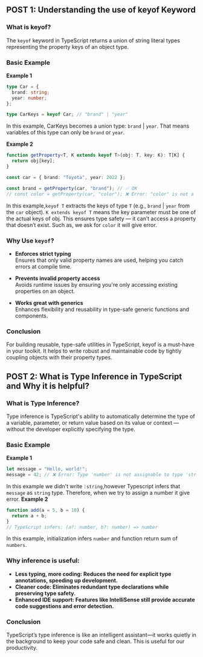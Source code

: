## POST 1: Understanding the use of keyof Keyword

### What is keyof?

The `keyof` keyword in TypeScript returns a union of string literal types representing the property keys of an object type.

### Basic Example
**Example 1**

```ts
type Car = {
  brand: string;
  year: number;
};

type CarKeys = keyof Car; // "brand" | "year"
```
In this example, CarKeys becomes a union type: `brand` | `year`. That means variables of this type can only be `brand` or `year`.

**Example 2**
```ts
function getProperty<T, K extends keyof T>(obj: T, key: K): T[K] {
  return obj[key];
}

const car = { brand: "Toyota", year: 2022 };

const brand = getProperty(car, "brand"); // ✅ OK
// const color = getProperty(car, "color"); ❌ Error: "color" is not a key of car

```
In this example,`keyof T` extracts the keys of type `T` (e.g., `brand` | `year` from the `car` object). 
``K extends keyof T`` means the key parameter must be one of the actual keys of obj.
This ensures type safety — it can’t access a property that doesn’t exist. Such as, we ask for `color` it will give error.

### Why Use `keyof`?

- **Enforces strict typing**  
  Ensures that only valid property names are used, helping you catch errors at compile time.

- **Prevents invalid property access**  
  Avoids runtime issues by ensuring you're only accessing existing properties on an object.

- **Works great with generics**  
  Enhances flexibility and reusability in type-safe generic functions and components.
### Conclusion
For building reusable, type-safe utilities in TypeScript, keyof is a must-have in your toolkit. It helps to write robust and maintainable code by tightly coupling objects with their property types.
##

## POST 2: What is Type Inference in TypeScript and Why it is helpful?
### What is Type Inference?
Type inference is TypeScript's ability to automatically determine the type of a variable, parameter, or return value based on its value or context — without the developer explicitly specifying the type.

### Basic Example
**Example 1**
```ts
let message = "Hello, world!";
message = 42; // ❌ Error: Type 'number' is not assignable to type 'string'
```
In this example we didn't write `:string`,however Typescript infers that `message` as `string` type. 
Therefore, when we try to assign a number it give error.
**Example 2**
```ts
function add(a = 5, b = 10) {
  return a + b;
}
// TypeScript infers: (a?: number, b?: number) => number

```
In this example, initialization infers `number` and function return sum of `numbers`.

### Why inference is useful:
- **Less typing, more coding: Reduces the need for explicit type annotations, speeding up development.**
- **Cleaner code: Eliminates redundant type declarations while preserving type safety.**
- **Enhanced IDE support: Features like IntelliSense still provide accurate code suggestions and error detection.**

### Conclusion
TypeScript’s type inference is like an intelligent assistant—it works quietly in the background to keep your code safe and clean. This is useful for our productivity.

  
